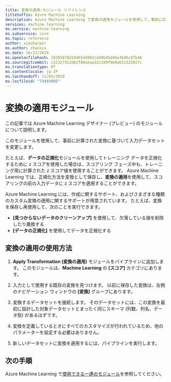 ```yaml
---
title: 変換の適用:モジュール リファレンス
titleSuffix: Azure Machine Learning
description: Azure Machine Learning で変換の適用モジュールを使用して、事前に計算された変換に基づいて入力データセットを変更する方法について説明します。
services: machine-learning
ms.service: machine-learning
ms.subservice: core
ms.topic: reference
author: xiaoharper
ms.author: zhanxia
ms.date: 10/22/2019
ms.openlocfilehash: 19385870d184654d902cd40b45d4be3646c87b46
ms.sourcegitcommit: c22327552d62f88aeaa321189f9b9a631525027c
ms.translationtype: HT
ms.contentlocale: ja-JP
ms.lasthandoff: 11/04/2019
ms.locfileid: "73493895"
---
```

# <a name="apply-transformation-module"></a>変換の適用モジュール

この記事では Azure Machine Learning デザイナー (プレビュー) のモジュールについて説明します。

このモジュールを使用して、事前に計算された変換に基づいて入力データセットを変更します。  
  
たとえば、**データの正規化**モジュールを使用してトレーニング データを正規化するために z スコアを使用した場合は、スコアリング フェーズ中も、トレーニング用に計算された z スコア値を使用することができます。 Azure Machine Learning では、正規化方法を変換として保存し、**変換の適用**を使用して、スコアリングの前の入力データに z スコアを適用することができます。
  
Azure Machine Learning には、作成に関するサポート、およびさまざまな種類のカスタム変換の適用に関するサポートが用意されています。 たとえば、変換を保存し再使用して、次のことを実行できます。  
  
- **[見つからないデータのクリーンアップ]** を使用して、欠落している値を削除したり置換する
- **[データの正規化]** を使用してデータを正規化する
  

## <a name="how-to-use-apply-transformation"></a>変換の適用の使用方法  
  
1. **Apply Transformation (変換の適用)** モジュールをパイプラインに追加します。 このモジュールは、**Machine Learning** の **[スコア]** カテゴリにあります。 
  
2. 入力として使用する既存の変換を見つけます。  以前に保存した変換は、左側のナビゲーション ウィンドウの **[変換]** グループにあります。  
  
   
  
3. 変換するデータセットを接続します。 そのデータセットには、この変換を最初に設計した対象データセットとまったく同じスキーマ (列数、列名、データ型) があるはずです。  
  
4. 変換を定義しているときにすべてのカスタマイズが行われているため、他のパラメーターを設定する必要はありません。  
  
5. 新しいデータセットに変換を適用するには、パイプラインを実行します。  

## <a name="next-steps"></a>次の手順

Azure Machine Learning で[使用できる一連のモジュール](module-reference.md)を参照してください。 